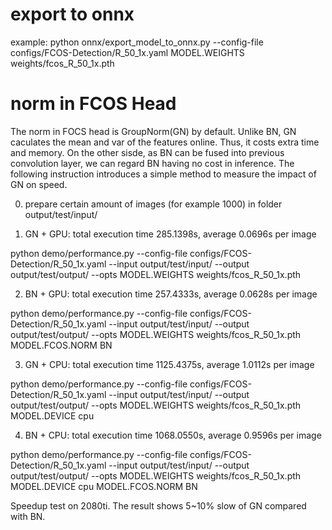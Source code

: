 
# export to onnx
example: python onnx/export_model_to_onnx.py --config-file configs/FCOS-Detection/R_50_1x.yaml MODEL.WEIGHTS weights/fcos_R_50_1x.pth

# norm in FCOS Head
The norm in FOCS head is GroupNorm(GN) by default. Unlike BN, GN caculates the mean and var of the features online. Thus, it costs extra time and memory.
On the other sisde, as BN can be fused into previous convolution layer, we can regard BN having no cost in inference. The following instruction introduces a simple method to measure the impact of GN on speed.

0. prepare certain amount of images (for example 1000) in folder output/test/input/

1. GN + GPU: total execution time 285.1398s, average 0.0696s per image

python demo/performance.py --config-file configs/FCOS-Detection/R_50_1x.yaml --input output/test/input/ --output output/test/output/  --opts MODEL.WEIGHTS weights/fcos_R_50_1x.pth

2. BN + GPU: total execution time 257.4333s, average 0.0628s per image

python demo/performance.py --config-file configs/FCOS-Detection/R_50_1x.yaml --input output/test/input/ --output output/test/output/  --opts MODEL.WEIGHTS weights/fcos_R_50_1x.pth MODEL.FCOS.NORM BN

3. GN + CPU: total execution time 1125.4375s, average 1.0112s per image

python demo/performance.py --config-file configs/FCOS-Detection/R_50_1x.yaml --input output/test/input/ --output output/test/output/  --opts MODEL.WEIGHTS weights/fcos_R_50_1x.pth MODEL.DEVICE cpu

4. BN + CPU: total execution time 1068.0550s, average 0.9596s per image

python demo/performance.py --config-file configs/FCOS-Detection/R_50_1x.yaml --input output/test/input/ --output output/test/output/  --opts MODEL.WEIGHTS weights/fcos_R_50_1x.pth MODEL.DEVICE cpu MODEL.FCOS.NORM BN

Speedup test on 2080ti. The result shows 5~10% slow of GN compared with BN.
